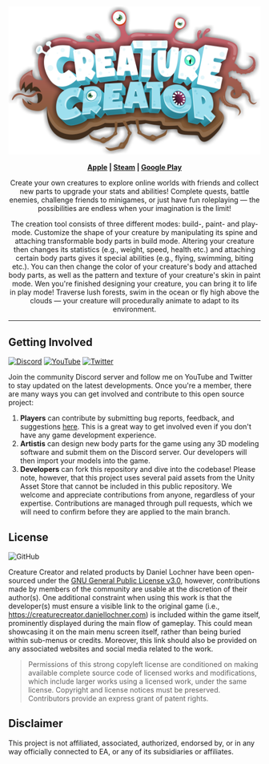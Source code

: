 ![Creature Creator Logo](./Logo.png)

<p align="center"><b><a href="https://apps.apple.com/us/app/creature-creator/id1564115819">Apple</a> | <a href="https://store.steampowered.com/app/1990050/Creature_Creator/">Steam</a> | <a href="https://play.google.com/store/apps/details?id=com.daniellochner.creature_creator">Google Play</a></b></p>

<p align="center">Create your own creatures to explore online worlds with friends and collect new parts to upgrade your stats and abilities! Complete quests, battle enemies, challenge friends to minigames, or just have fun roleplaying — the possibilities are endless when your imagination is the limit!</p>

<p align="center">The creation tool consists of three different modes: build-, paint- and play-mode. Customize the shape of your creature by manipulating its spine and attaching transformable body parts in build mode. Altering your creature then changes its statistics (e.g., weight, speed, health etc.) and attaching certain body parts gives it special abilities (e.g., flying, swimming, biting etc.). You can then change the color of your creature's body and attached body parts, as well as the pattern and texture of your creature's skin in paint mode. Wen you're finished designing your creature, you can bring it to life in play mode! Traverse lush forests, swim in the ocean or fly high above the clouds — your creature will procedurally animate to adapt to its environment.</p>

---


## Getting Involved

[![Discord](https://img.shields.io/discord/648800197702320137?logo=discord&style=flat)](https://discord.com/invite/CpugBB4r7W)
[![YouTube](https://img.shields.io/youtube/channel/subscribers/UCGLR3v7NaV1t92dnzWZNSKA?logo=youtube&style=flat&label=subscribe)](https://www.youtube.com/channel/UCGLR3v7NaV1t92dnzWZNSKA?sub_confirmation=1)
[![Twitter](https://img.shields.io/twitter/follow/daniellochner?logo=twitter&style=flat&label=follow)](https://twitter.com/daniellochner)

Join the community Discord server and follow me on YouTube and Twitter to stay updated on the latest developments. Once you're a member, there are many ways you can get involved and contribute to this open source project:
1. **Players** can contribute by submitting bug reports, feedback, and suggestions [here](https://github.com/daniellochner/creature-creator-game/issues). This is a great way to get involved even if you don't have any game development experience.
2. **Artistis** can design new body parts for the game using any 3D modeling software and submit them on the Discord server. Our developers will then import your models into the game.
3. **Developers** can fork this repository and dive into the codebase! Please note, however, that this project uses several paid assets from the Unity Asset Store that cannot be included in this public repository. We welcome and appreciate contributions from anyone, regardless of your expertise. Contributions are managed through pull requests, which we will need to confirm before they are applied to the main branch.


## License
![GitHub](https://img.shields.io/github/license/daniellochner/creature-creator-game?logo=github&style=flat)

Creature Creator and related products by Daniel Lochner have been open-sourced under the [GNU General Public License v3.0](./LICENSE.md), however, contributions made by members of the community are usable at the discretion of their author(s). One additional constraint when using this work is that the developer(s) must ensure a visible link to the original game (i.e., https://creaturecreator.daniellochner.com) is included within the game itself, prominently displayed during the main flow of gameplay. This could mean showcasing it on the main menu screen itself, rather than being buried within sub-menus or credits. Moreover, this link should also be provided on any associated websites and social media related to the work.

> Permissions of this strong copyleft license are conditioned on making available complete source code of licensed works and modifications, which include larger works using a licensed work, under the same license. Copyright and license notices must be preserved. Contributors provide an express grant of patent rights.


## Disclaimer
This project is not affiliated, associated, authorized, endorsed by, or in any way officially connected to EA, or any of its subsidiaries or affiliates.
